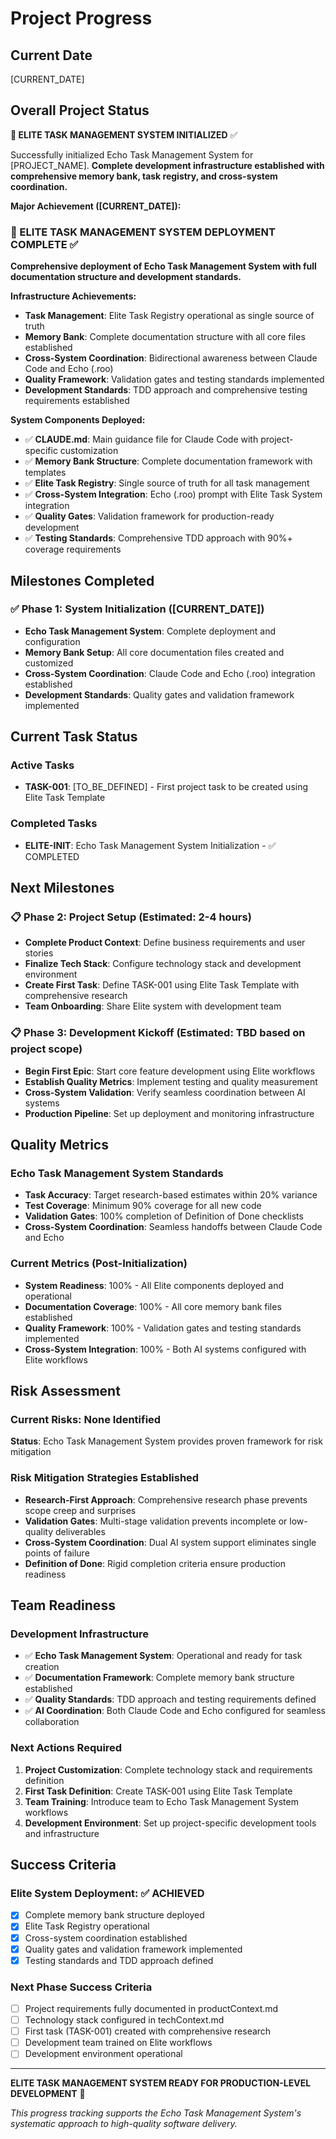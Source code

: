 # Project Progress

## Current Date
[CURRENT_DATE]

## Overall Project Status
**🎯 ELITE TASK MANAGEMENT SYSTEM INITIALIZED** ✅

Successfully initialized Echo Task Management System for [PROJECT_NAME]. **Complete development infrastructure established with comprehensive memory bank, task registry, and cross-system coordination.**

**Major Achievement ([CURRENT_DATE]):**

### 🎯 ELITE TASK MANAGEMENT SYSTEM DEPLOYMENT COMPLETE ✅
**Comprehensive deployment of Echo Task Management System with full documentation structure and development standards.**

**Infrastructure Achievements:**
- **Task Management**: Elite Task Registry operational as single source of truth
- **Memory Bank**: Complete documentation structure with all core files established
- **Cross-System Coordination**: Bidirectional awareness between Claude Code and Echo (.roo)
- **Quality Framework**: Validation gates and testing standards implemented
- **Development Standards**: TDD approach and comprehensive testing requirements established

**System Components Deployed:**
- ✅ **CLAUDE.md**: Main guidance file for Claude Code with project-specific customization
- ✅ **Memory Bank Structure**: Complete documentation framework with templates
- ✅ **Elite Task Registry**: Single source of truth for all task management
- ✅ **Cross-System Integration**: Echo (.roo) prompt with Elite Task System integration
- ✅ **Quality Gates**: Validation framework for production-ready development
- ✅ **Testing Standards**: Comprehensive TDD approach with 90%+ coverage requirements

## Milestones Completed

### ✅ Phase 1: System Initialization ([CURRENT_DATE])
- **Echo Task Management System**: Complete deployment and configuration
- **Memory Bank Setup**: All core documentation files created and customized
- **Cross-System Coordination**: Claude Code and Echo (.roo) integration established
- **Development Standards**: Quality gates and validation framework implemented

## Current Task Status

### Active Tasks
- **TASK-001**: [TO_BE_DEFINED] - First project task to be created using Elite Task Template

### Completed Tasks
- **ELITE-INIT**: Echo Task Management System Initialization - ✅ COMPLETED

## Next Milestones

### 📋 Phase 2: Project Setup (Estimated: 2-4 hours)
- **Complete Product Context**: Define business requirements and user stories
- **Finalize Tech Stack**: Configure technology stack and development environment
- **Create First Task**: Define TASK-001 using Elite Task Template with comprehensive research
- **Team Onboarding**: Share Elite system with development team

### 📋 Phase 3: Development Kickoff (Estimated: TBD based on project scope)
- **Begin First Epic**: Start core feature development using Elite workflows
- **Establish Quality Metrics**: Implement testing and quality measurement
- **Cross-System Validation**: Verify seamless coordination between AI systems
- **Production Pipeline**: Set up deployment and monitoring infrastructure

## Quality Metrics

### Echo Task Management System Standards
- **Task Accuracy**: Target research-based estimates within 20% variance
- **Test Coverage**: Minimum 90% coverage for all new code
- **Validation Gates**: 100% completion of Definition of Done checklists
- **Cross-System Coordination**: Seamless handoffs between Claude Code and Echo

### Current Metrics (Post-Initialization)
- **System Readiness**: 100% - All Elite components deployed and operational
- **Documentation Coverage**: 100% - All core memory bank files established
- **Quality Framework**: 100% - Validation gates and testing standards implemented
- **Cross-System Integration**: 100% - Both AI systems configured with Elite workflows

## Risk Assessment

### Current Risks: None Identified
**Status**: Echo Task Management System provides proven framework for risk mitigation

### Risk Mitigation Strategies Established
- **Research-First Approach**: Comprehensive research phase prevents scope creep and surprises
- **Validation Gates**: Multi-stage validation prevents incomplete or low-quality deliverables
- **Cross-System Coordination**: Dual AI system support eliminates single points of failure
- **Definition of Done**: Rigid completion criteria ensure production readiness

## Team Readiness

### Development Infrastructure
- ✅ **Echo Task Management System**: Operational and ready for task creation
- ✅ **Documentation Framework**: Complete memory bank structure established
- ✅ **Quality Standards**: TDD approach and testing requirements defined
- ✅ **AI Coordination**: Both Claude Code and Echo configured for seamless collaboration

### Next Actions Required
1. **Project Customization**: Complete technology stack and requirements definition
2. **First Task Definition**: Create TASK-001 using Elite Task Template
3. **Team Training**: Introduce team to Echo Task Management System workflows
4. **Development Environment**: Set up project-specific development tools and infrastructure

## Success Criteria

### Elite System Deployment: ✅ ACHIEVED
- [x] Complete memory bank structure deployed
- [x] Elite Task Registry operational
- [x] Cross-system coordination established
- [x] Quality gates and validation framework implemented
- [x] Testing standards and TDD approach defined

### Next Phase Success Criteria
- [ ] Project requirements fully documented in productContext.md
- [ ] Technology stack configured in techContext.md
- [ ] First task (TASK-001) created with comprehensive research
- [ ] Development team trained on Elite workflows
- [ ] Development environment operational

---

**ELITE TASK MANAGEMENT SYSTEM READY FOR PRODUCTION-LEVEL DEVELOPMENT** 🚀

*This progress tracking supports the Echo Task Management System's systematic approach to high-quality software delivery.*
